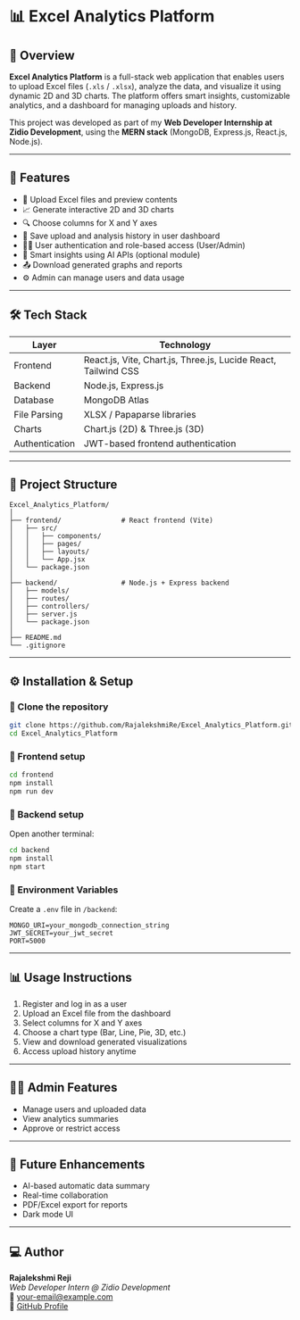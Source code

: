 # 📊 Excel Analytics Platform

## 🧠 Overview
**Excel Analytics Platform** is a full-stack web application that enables users to upload Excel files (`.xls` / `.xlsx`), analyze the data, and visualize it using dynamic 2D and 3D charts. The platform offers smart insights, customizable analytics, and a dashboard for managing uploads and history.

This project was developed as part of my **Web Developer Internship at Zidio Development**, using the **MERN stack** (MongoDB, Express.js, React.js, Node.js).

---

## 🚀 Features

- 📂 Upload Excel files and preview contents  
- 📈 Generate interactive 2D and 3D charts  
- 🔍 Choose columns for X and Y axes  
- 💾 Save upload and analysis history in user dashboard  
- 👩‍💻 User authentication and role-based access (User/Admin)  
- 🧮 Smart insights using AI APIs (optional module)  
- 📤 Download generated graphs and reports  
- ⚙️ Admin can manage users and data usage  

---

## 🛠️ Tech Stack

| Layer | Technology |
|-------|-------------|
| Frontend | React.js, Vite, Chart.js, Three.js, Lucide React, Tailwind CSS |
| Backend | Node.js, Express.js |
| Database | MongoDB Atlas |
| File Parsing | XLSX / Papaparse libraries |
| Charts | Chart.js (2D) & Three.js (3D) |
| Authentication | JWT-based frontend authentication |

---

## 📁 Project Structure

```
Excel_Analytics_Platform/
│
├── frontend/               # React frontend (Vite)
│   ├── src/
│   │   ├── components/
│   │   ├── pages/
│   │   ├── layouts/
│   │   └── App.jsx
│   └── package.json
│
├── backend/                # Node.js + Express backend
│   ├── models/
│   ├── routes/
│   ├── controllers/
│   ├── server.js
│   └── package.json
│
├── README.md
└── .gitignore
```

---

## ⚙️ Installation & Setup

### 🔸 Clone the repository
```bash
git clone https://github.com/RajalekshmiRe/Excel_Analytics_Platform.git
cd Excel_Analytics_Platform
```

### 🔸 Frontend setup
```bash
cd frontend
npm install
npm run dev
```

### 🔸 Backend setup
Open another terminal:
```bash
cd backend
npm install
npm start
```

### 🔸 Environment Variables
Create a `.env` file in `/backend`:
```
MONGO_URI=your_mongodb_connection_string
JWT_SECRET=your_jwt_secret
PORT=5000
```

---

## 📊 Usage Instructions
1. Register and log in as a user  
2. Upload an Excel file from the dashboard  
3. Select columns for X and Y axes  
4. Choose a chart type (Bar, Line, Pie, 3D, etc.)  
5. View and download generated visualizations  
6. Access upload history anytime  

---

## 👨‍💼 Admin Features
- Manage users and uploaded data  
- View analytics summaries  
- Approve or restrict access  

---

## 🌟 Future Enhancements
- AI-based automatic data summary  
- Real-time collaboration  
- PDF/Excel export for reports  
- Dark mode UI  

---

## 💻 Author
**Rajalekshmi Reji**  
_Web Developer Intern @ Zidio Development_  
📧 your-email@example.com  
🔗 [GitHub Profile](https://github.com/RajalekshmiRe)

